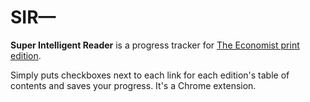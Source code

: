 # SIR—

**Super Intelligent Reader** is a progress tracker for <a href="https://economist.com/printedition">The Economist print edition</a>.

Simply puts checkboxes next to each link for each edition's table of contents and saves your progress. It's a Chrome extension.